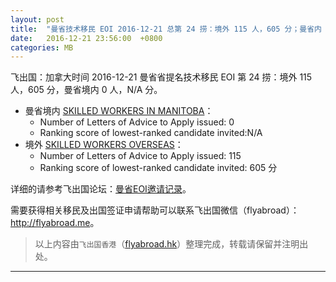 ```yaml
---
layout: post
title:  "曼省技术移民 EOI 2016-12-21 总第 24 捞：境外 115 人，605 分；曼省内 0 人，N/A 分"
date:   2016-12-21 23:56:00  +0800
categories: MB
---
```


飞出国：加拿大时间 2016-12-21 曼省省提名技术移民 EOI 第 24 捞：境外 115 人，605 分，曼省境内 0 人，N/A 分。

- 曼省境内 [SKILLED WORKERS IN MANITOBA]：
  - Number of Letters of Advice to Apply issued: 0
  - Ranking score of lowest-ranked candidate invited:N/A
- 境外 [SKILLED WORKERS OVERSEAS]：
  - Number of Letters of Advice to Apply issued: 115 
  - Ranking score of lowest-ranked candidate invited: 605 分

详细的请参考飞出国论坛：[曼省EOI邀请记录]。

需要获得相关移民及出国签证申请帮助可以联系飞出国微信（flyabroad）： <a href="http://flyabroad.me/contact" target="_blank">http://flyabroad.me</a>。

> 以上内容由`飞出国香港`（<a href="http://flyabroad.hk/" target="_blank">flyabroad.hk</a>）整理完成，转载请保留并注明出处。

------

[曼省EOI邀请记录]: http://bbs.fcgvisa.com/t/eoi-mpnp-under-the-expression-of-interest-system-draws/3723
[SKILLED WORKERS IN MANITOBA]: http://bbs.fcgvisa.com/t/swm-eligibility-mpnp-skilled-workers-in-manitoba/3684
[SKILLED WORKERS OVERSEAS]: http://bbs.fcgvisa.com/t/swo-eligibility-mpnp-skilled-workers-overseas/3698


